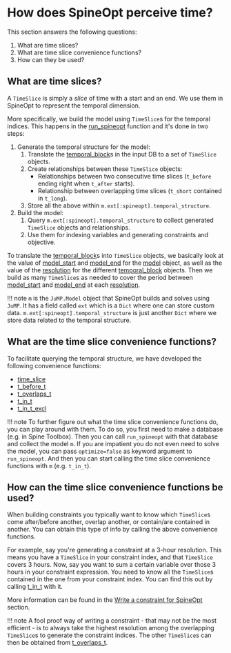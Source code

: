 # How does SpineOpt perceive time?

This section answers the following questions:
1. What are time slices?
2. What are time slice convenience functions?
3. How can they be used?

## What are time slices?

A `TimeSlice` is simply a *slice* of time with a start and an end.
We use them in SpineOpt to represent the temporal dimension.

More specifically, we build the model using `TimeSlice`s for the temporal indices.
This happens in the [run\_spineopt](@ref) function and it's done in two steps:
1. Generate the temporal structure for the model:
   1. Translate the [temporal\_block](@ref)s in the input DB to a set of `TimeSlice` objects.
   1. Create relationships between these `TimeSlice` objects:
      - Relationships between two consecutive time slices (`t_before` ending right when `t_after` starts).
      - Relationship between overlapping time slices (`t_short` contained in `t_long`).
   1. Store all the above within `m.ext[:spineopt].temporal_structure`.
1. Build the model:
   1. Query `m.ext[:spineopt].temporal_structure` to collect generated `TimeSlice` objects and relationships.
   1. Use them for indexing variables and generating constraints and objective.

To translate the [temporal\_block](@ref)s into `TimeSlice` objects,
we basically look at the value of [model\_start](@ref) and [model\_end](@ref) for the [model](@ref) object,
as well as the value of the [resolution](@ref) for the different [temporal\_block](@ref) objects.
Then we build as many `TimeSlice`s as needed to cover the period between [model\_start](@ref) and [model\_end](@ref)
at each [resolution](@ref).

!!! note
    `m` is the `JuMP.Model` object that SpineOpt builds and solves using `JuMP`.
    It has a field called `ext` which is a `Dict` where one can store custom data.
    `m.ext[:spineopt].temporal_structure` is just another `Dict` where we store data related to the temporal structure.

## What are the time slice convenience functions?

To facilitate querying the temporal structure, we have developed the following convenience functions:

- [time\_slice](@ref)
- [t\_before\_t](@ref)
- [t\_overlaps\_t](@ref)
- [t\_in\_t](@ref)
- [t\_in\_t\_excl](@ref)

!!! note
    To further figure out what the time slice convenience functions do,
    you can play around with them.
    To do so, you first need to make a database (e.g. in Spine Toolbox).
    Then you can call `run_spineopt` with that database and collect the model `m`.
    If you are impatient you do not even need to solve the model, you can pass `optimize=false`
    as keyword argument to `run_spineopt`.
    And then you can start calling the time slice convenience functions with `m`
    (e.g. `t_in_t`).

## How can the time slice convenience functions be used?

When building constraints you typically want to know which `TimeSlice`s come after/before another,
overlap another, or contain/are contained in another.
You can obtain this type of info by calling the above convenience functions.

For example, say you're generating a constraint at a 3-hour resolution.
This means you have a `TimeSlice` in your constraint index, and that `TimeSlice` covers 3 hours.
Now, say you want to sum a certain variable over those 3 hours in your constraint expression.
You need to know all the `TimeSlice`s contained in the one from your constraint index. You can find this out
by calling [t\_in\_t](@ref) with it.

More information can be found in the [Write a constraint for SpineOpt](@ref) section.

!!! note
    A fool proof way of writing a constraint - that may not be the most efficient -
    is to always take the highest resolution among the overlapping `TimeSlice`s to generate the constraint indices.
    The other `TimeSlice`s can then be obtained from [t\_overlaps\_t](@ref).
